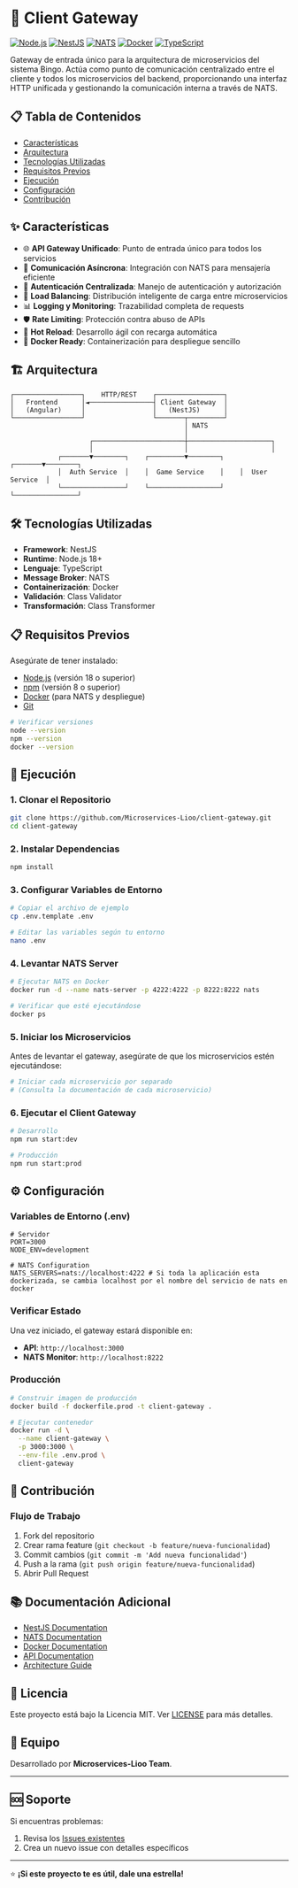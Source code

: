 # 🚪 Client Gateway

[![Node.js](https://img.shields.io/badge/Node.js-18%2B-green?style=flat&logo=node.js)](https://nodejs.org/)
[![NestJS](https://img.shields.io/badge/NestJS-Framework-red?style=flat&logo=nestjs)](https://nestjs.com/)
[![NATS](https://img.shields.io/badge/NATS-Messaging-blue?style=flat&logo=nats)](https://nats.io/)
[![Docker](https://img.shields.io/badge/Docker-Containerized-blue?style=flat&logo=docker)](https://www.docker.com/)
[![TypeScript](https://img.shields.io/badge/TypeScript-Latest-blue?style=flat&logo=typescript)](https://www.typescriptlang.org/)

Gateway de entrada único para la arquitectura de microservicios del sistema Bingo. Actúa como punto de comunicación centralizado entre el cliente y todos los microservicios del backend, proporcionando una interfaz HTTP unificada y gestionando la comunicación interna a través de NATS.

## 📋 Tabla de Contenidos

- [Características](#características)
- [Arquitectura](#arquitectura)
- [Tecnologías Utilizadas](#tecnologías-utilizadas)
- [Requisitos Previos](#requisitos-previos)
- [Ejecución](#ejecución)
- [Configuración](#configuración)
- [Contribución](#contribución)

## ✨ Características

- 🌐 **API Gateway Unificado**: Punto de entrada único para todos los servicios
- 🚀 **Comunicación Asíncrona**: Integración con NATS para mensajería eficiente
- 🔐 **Autenticación Centralizada**: Manejo de autenticación y autorización
- 🔄 **Load Balancing**: Distribución inteligente de carga entre microservicios
- 📊 **Logging y Monitoring**: Trazabilidad completa de requests
- 🛡️ **Rate Limiting**: Protección contra abuso de APIs
- 🔌 **Hot Reload**: Desarrollo ágil con recarga automática
- 🐳 **Docker Ready**: Containerización para despliegue sencillo

## 🏗️ Arquitectura

```
┌─────────────────┐    HTTP/REST    ┌─────────────────┐
│   Frontend      │◄────────────────┤ Client Gateway  │
│   (Angular)     │                 │   (NestJS)      │
└─────────────────┘                 └───────┬─────────┘
                                            │ NATS
                                            │
                    ┌───────────────────────┼─────────────────────┐
                    │                       │                     │
            ┌───────▼────────┐    ┌─────────▼────────┐    ┌───────▼────────┐
            │  Auth Service  │    │  Game Service    │    │  User Service  │
            └────────────────┘    └──────────────────┘    └────────────────┘
```

## 🛠️ Tecnologías Utilizadas

- **Framework**: NestJS
- **Runtime**: Node.js 18+
- **Lenguaje**: TypeScript
- **Message Broker**: NATS
- **Containerización**: Docker
- **Validación**: Class Validator
- **Transformación**: Class Transformer

## 📋 Requisitos Previos

Asegúrate de tener instalado:

- [Node.js](https://nodejs.org/) (versión 18 o superior)
- [npm](https://www.npmjs.com/) (versión 8 o superior)
- [Docker](https://www.docker.com/) (para NATS y despliegue)
- [Git](https://git-scm.com/)

```bash
# Verificar versiones
node --version
npm --version
docker --version
```

## 🚀 Ejecución

### 1. Clonar el Repositorio

```bash
git clone https://github.com/Microservices-Lioo/client-gateway.git
cd client-gateway
```

### 2. Instalar Dependencias

```bash
npm install
```

### 3. Configurar Variables de Entorno

```bash
# Copiar el archivo de ejemplo
cp .env.template .env

# Editar las variables según tu entorno
nano .env
```

### 4. Levantar NATS Server

```bash
# Ejecutar NATS en Docker
docker run -d --name nats-server -p 4222:4222 -p 8222:8222 nats

# Verificar que esté ejecutándose
docker ps
```

### 5. Iniciar los Microservicios

Antes de levantar el gateway, asegúrate de que los microservicios estén ejecutándose:

```bash
# Iniciar cada microservicio por separado
# (Consulta la documentación de cada microservicio)
```

### 6. Ejecutar el Client Gateway

```bash
# Desarrollo
npm run start:dev

# Producción
npm run start:prod
```

## ⚙️ Configuración

### Variables de Entorno (.env)

```env
# Servidor
PORT=3000
NODE_ENV=development

# NATS Configuration
NATS_SERVERS=nats://localhost:4222 # Si toda la aplicación esta dockerizada, se cambia localhost por el nombre del servicio de nats en docker
```

### Verificar Estado

Una vez iniciado, el gateway estará disponible en:

- **API**: `http://localhost:3000`
- **NATS Monitor**: `http://localhost:8222`

### Producción

```bash
# Construir imagen de producción
docker build -f dockerfile.prod -t client-gateway .

# Ejecutar contenedor
docker run -d \
  --name client-gateway \
  -p 3000:3000 \
  --env-file .env.prod \
  client-gateway
```

## 🤝 Contribución

### Flujo de Trabajo

1. Fork del repositorio
2. Crear rama feature (`git checkout -b feature/nueva-funcionalidad`)
3. Commit cambios (`git commit -m 'Add nueva funcionalidad'`)
4. Push a la rama (`git push origin feature/nueva-funcionalidad`)
5. Abrir Pull Request

## 📚 Documentación Adicional

- [NestJS Documentation](https://docs.nestjs.com/)
- [NATS Documentation](https://docs.nats.io/)
- [Docker Documentation](https://docs.docker.com/)
- [API Documentation](./docs/api.md)
- [Architecture Guide](./docs/architecture.md)

## 📝 Licencia

Este proyecto está bajo la Licencia MIT. Ver [LICENSE](LICENSE) para más detalles.

## 👥 Equipo

Desarrollado por **Microservices-Lioo Team**.

---

## 🆘 Soporte

Si encuentras problemas:

1. Revisa los [Issues existentes](https://github.com/Microservices-Lioo/client-gateway/issues)
2. Crea un nuevo issue con detalles específicos

---

⭐ **¡Si este proyecto te es útil, dale una estrella!**